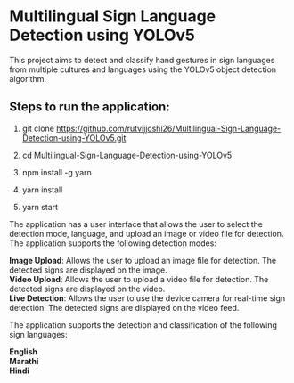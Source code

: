 # Multilingual Sign Language Detection using YOLOv5
This project aims to detect and classify hand gestures in sign languages from multiple cultures and languages using the YOLOv5 object detection algorithm. 

## Steps to run the application:

1. git clone https://github.com/rutvijjoshi26/Multilingual-Sign-Language-Detection-using-YOLOv5.git

2. cd Multilingual-Sign-Language-Detection-using-YOLOv5

3. npm install -g yarn

4. yarn install 

5. yarn start

The application has a user interface that allows the user to select the detection mode, language, and upload an image or video file for detection. The application supports the following detection modes:

**Image Upload**: Allows the user to upload an image file for detection. The detected signs are displayed on the image.<br />
**Video Upload**: Allows the user to upload a video file for detection. The detected signs are displayed on the video.<br />
**Live Detection**: Allows the user to use the device camera for real-time sign detection. The detected signs are displayed on the video feed.<br />

The application supports the detection and classification of the following sign languages:

**English**<br />
**Marathi**<br />
**Hindi**
